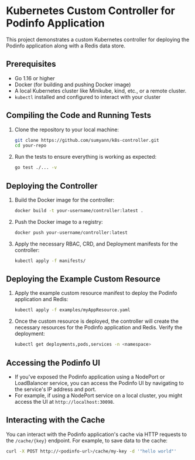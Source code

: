 # Kubernetes Custom Controller for Podinfo Application

This project demonstrates a custom Kubernetes controller for deploying the Podinfo application along with a Redis data store.

## Prerequisites

- Go 1.16 or higher
- Docker (for building and pushing Docker image)
- A local Kubernetes cluster like Minikube, kind, etc., or a remote cluster.
- `kubectl` installed and configured to interact with your cluster

## Compiling the Code and Running Tests

1. Clone the repository to your local machine:
    ```bash
    git clone https://github.com/sumyann/k8s-controller.git
    cd your-repo
    ```

2. Run the tests to ensure everything is working as expected:
    ```bash
    go test ./... -v
    ```
<!-- 
3. Compile the controller binary:
    ```bash
    go build -o bin/controller main.go
    ``` -->

## Deploying the Controller

1. Build the Docker image for the controller:
    ```bash
    docker build -t your-username/controller:latest .
    ```

2. Push the Docker image to a registry:
    ```bash
    docker push your-username/controller:latest
    ```

3. Apply the necessary RBAC, CRD, and Deployment manifests for the controller:
    ```bash
    kubectl apply -f manifests/
    ```

## Deploying the Example Custom Resource

1. Apply the example custom resource manifest to deploy the Podinfo application and Redis:
    ```bash
    kubectl apply -f examples/myAppResource.yaml
    ```

2. Once the custom resource is deployed, the controller will create the necessary resources for the Podinfo application and Redis. Verify the deployment:

    ```bash
    kubectl get deployments,pods,services -n <namespace>
    ```

## Accessing the Podinfo UI

- If you've exposed the Podinfo application using a NodePort or LoadBalancer service, you can access the Podinfo UI by navigating to the service's IP address and port.
- For example, if using a NodePort service on a local cluster, you might access the UI at `http://localhost:30098`.

## Interacting with the Cache

You can interact with the Podinfo application's cache via HTTP requests to the `/cache/{key}` endpoint. For example, to save data to the cache:

```bash
curl -X POST http://<podinfo-url>/cache/my-key -d '"hello world"'